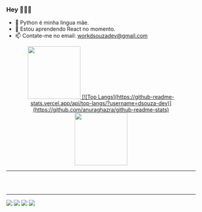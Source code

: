 ### Hey 👩🏻‍💻

- 💪 Python é minha lingua mãe.
- 🌱 Estou aprendendo React no momento.
- 📫 Contate-me no email: workdsouzadev@gmail.com

<div align="center">
  <a href="https://github.com/dsouza-dev">
  <img height="140em" src="https://github-readme-stats.vercel.app/api?username=dsouza-dev&show_icons=true&theme=dark&include_all_commits=true&count_private=true"/>
    [![Top Langs](https://github-readme-stats.vercel.app/api/top-langs/?username=dsouza-dev)](https://github.com/anuraghazra/github-readme-stats)
  <img height="140em" src="https://github-readme-stats.vercel.app/api/top-langs/?username=dsouza-dev&layout=compact&langs_count=7&theme=dark"/>
</div>
<hr>
  <div style="display: inline_block"><br>
</div>
  <br>
  <hr>
  <div> 
    <a href="https://www.wa.me/+5573999459523" target="_blank"><img src="https://img.shields.io/badge/WhatsApp-25D366?style=for-the-badge&logo=whatsapp&logoColor=white" target="_blank"></a>
  <a href="https://instagram.com/daniesouzz" target="_blank"><img src="https://img.shields.io/badge/-Instagram-%23E4405F?style=for-the-badge&logo=instagram&logoColor=white" target="_blank"></a>
  <a href = "mailto:workdsouzadev@gmail.com"><img src="https://img.shields.io/badge/-Gmail-%23333?style=for-the-badge&logo=gmail&logoColor=white" target="_blank"></a>
  <a href="https://www.linkedin.com/in/dndsza" target="_blank"><img src="https://img.shields.io/badge/-LinkedIn-%230077B5?style=for-the-badge&logo=linkedin&logoColor=white" target="_blank"></a> 
  </div>
